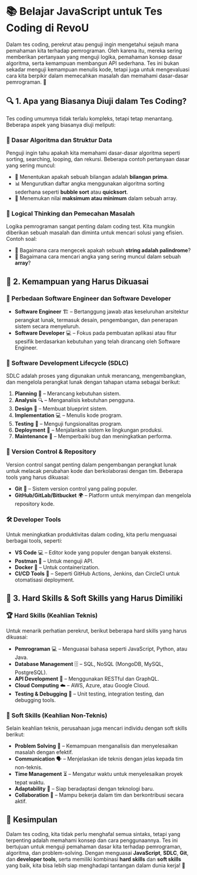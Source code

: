# 📚 Belajar JavaScript untuk Tes Coding di RevoU  

Dalam tes coding, perekrut atau penguji ingin mengetahui sejauh mana pemahaman kita terhadap pemrograman. Oleh karena itu, mereka sering memberikan pertanyaan yang menguji logika, pemahaman konsep dasar algoritma, serta kemampuan membangun API sederhana. Tes ini bukan sekadar menguji kemampuan menulis kode, tetapi juga untuk mengevaluasi cara kita berpikir dalam memecahkan masalah dan memahami dasar-dasar pemrograman. 🚀

## 🔍 1. Apa yang Biasanya Diuji dalam Tes Coding?  
Tes coding umumnya tidak terlalu kompleks, tetapi tetap menantang. Beberapa aspek yang biasanya diuji meliputi:  

### 🧠 Dasar Algoritma dan Struktur Data  
Penguji ingin tahu apakah kita memahami dasar-dasar algoritma seperti sorting, searching, looping, dan rekursi. Beberapa contoh pertanyaan dasar yang sering muncul:  
- 🔢 Menentukan apakah sebuah bilangan adalah **bilangan prima**.  
- 📊 Mengurutkan daftar angka menggunakan algoritma sorting sederhana seperti **bubble sort** atau **quicksort**.  
- 🔎 Menemukan nilai **maksimum atau minimum** dalam sebuah array.  

### 🤔 Logical Thinking dan Pemecahan Masalah  
Logika pemrograman sangat penting dalam coding test. Kita mungkin diberikan sebuah masalah dan diminta untuk mencari solusi yang efisien. Contoh soal:  
- 🔄 Bagaimana cara mengecek apakah sebuah **string adalah palindrome**?  
- 🎲 Bagaimana cara mencari angka yang sering muncul dalam sebuah **array**?  

## 🔧 2. Kemampuan yang Harus Dikuasai  

### 📌 Perbedaan Software Engineer dan Software Developer  
- **Software Engineer** 🏗️ – Bertanggung jawab atas keseluruhan arsitektur perangkat lunak, termasuk desain, pengembangan, dan penerapan sistem secara menyeluruh.
- **Software Developer** 💻 – Fokus pada pembuatan aplikasi atau fitur spesifik berdasarkan kebutuhan yang telah dirancang oleh Software Engineer.

### 🔄 Software Development Lifecycle (SDLC)  
SDLC adalah proses yang digunakan untuk merancang, mengembangkan, dan mengelola perangkat lunak dengan tahapan utama sebagai berikut:  
1. **Planning** 📅 – Merancang kebutuhan sistem.  
2. **Analysis** 🔍 – Menganalisis kebutuhan pengguna.  
3. **Design** 🎨 – Membuat blueprint sistem.  
4. **Implementation** 💻 – Menulis kode program.  
5. **Testing** 🧪 – Menguji fungsionalitas program.  
6. **Deployment** 🚀 – Menjalankan sistem ke lingkungan produksi.  
7. **Maintenance** 🔧 – Memperbaiki bug dan meningkatkan performa.  

### 🔗 Version Control & Repository  
Version control sangat penting dalam pengembangan perangkat lunak untuk melacak perubahan kode dan berkolaborasi dengan tim. Beberapa tools yang harus dikuasai:  
- **Git** 📝 – Sistem version control yang paling populer.  
- **GitHub/GitLab/Bitbucket** 🌍 – Platform untuk menyimpan dan mengelola repository kode.  

### 🛠️ Developer Tools  
Untuk meningkatkan produktivitas dalam coding, kita perlu menguasai berbagai tools, seperti:  
- **VS Code** 💻 – Editor kode yang populer dengan banyak ekstensi.  
- **Postman** 📡 – Untuk menguji API.  
- **Docker** 🐳 – Untuk containerization.  
- **CI/CD Tools** 🔄 – Seperti GitHub Actions, Jenkins, dan CircleCI untuk otomatisasi deployment.  

## 🎯 3. Hard Skills & Soft Skills yang Harus Dimiliki  

### 🏆 Hard Skills (Keahlian Teknis)  
Untuk menarik perhatian perekrut, berikut beberapa hard skills yang harus dikuasai:  
- **Pemrograman** 💻 – Menguasai bahasa seperti JavaScript, Python, atau Java.  
- **Database Management** 🗄️ – SQL, NoSQL (MongoDB, MySQL, PostgreSQL).  
- **API Development** 📡 – Menggunakan RESTful dan GraphQL.  
- **Cloud Computing** ☁️ – AWS, Azure, atau Google Cloud.  
- **Testing & Debugging** 🧪 – Unit testing, integration testing, dan debugging tools.  

### 🤝 Soft Skills (Keahlian Non-Teknis)  
Selain keahlian teknis, perusahaan juga mencari individu dengan soft skills berikut:  
- **Problem Solving** 🧩 – Kemampuan menganalisis dan menyelesaikan masalah dengan efektif.  
- **Communication** 🗣️ – Menjelaskan ide teknis dengan jelas kepada tim non-teknis.  
- **Time Management** ⏳ – Mengatur waktu untuk menyelesaikan proyek tepat waktu.  
- **Adaptability** 🔄 – Siap beradaptasi dengan teknologi baru.  
- **Collaboration** 🤝 – Mampu bekerja dalam tim dan berkontribusi secara aktif.  

## 🎯 Kesimpulan  
Dalam tes coding, kita tidak perlu menghafal semua sintaks, tetapi yang terpenting adalah memahami konsep dan cara penggunaannya. Tes ini bertujuan untuk menguji pemahaman dasar kita terhadap pemrograman, algoritma, dan problem-solving. Dengan menguasai **JavaScript**, **SDLC**, **Git**, dan **developer tools**, serta memiliki kombinasi **hard skills** dan **soft skills** yang baik, kita bisa lebih siap menghadapi tantangan dalam dunia kerja! 🚀

